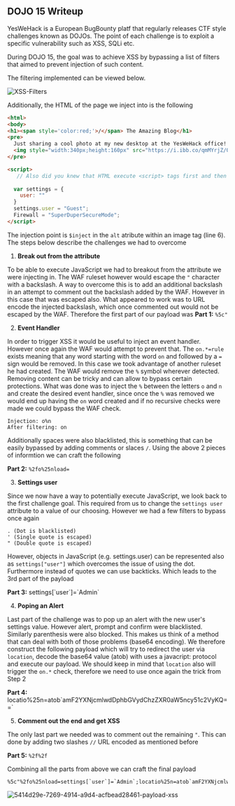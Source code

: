 ## DOJO 15 Writeup

YesWeHack is a European BugBounty platf
that regularly releases CTF style challenges known as DOJOs. The point of each challenge is to exploit a specific vulnerability such as XSS, SQLi etc.

During DOJO 15, the goal was to achieve XSS by bypassing a list of filters that aimed to prevent injection of such content.

The filtering implemented can be viewed below.

![XSS-Filters](https://user-images.githubusercontent.com/55701068/155088577-245c9d57-8e4c-4e4b-bebe-249f3d9c42ba.png)

Additionally, the HTML of the page we inject into is the following

```html
<html>
<body>
<h1><span style='color:red;'>/</span> The Amazing Blog</h1>
<pre>
  Just sharing a cool photo at my new desktop at the YesWeHack office!
  <img style="width:340px;height:160px" src="https://i.ibb.co/qmMYrjZ/Office-YWH.png" alt="$inject">
</pre>

<script>
   // Also did you knew that HTML execute <script> tags first and then execute all other onload statments after? ;)
  
  var settings = {
    user: ""
  }
  settings.user = "Guest";
  Firewall = "SuperDuperSecureMode";   
</script>
```

The injection point is `$inject` in the `alt` atribute within an image tag (line 6).
The steps below describe the challenges we had to overcome

1. **Break out from the attribute**

To be able to execute JavaScript we had to breakout from the attribute we were injecting in. The WAF ruleset however would escape the `"` character with a backslash. A way to overcome this is to add an additional backslash in an attempt to comment out the backslash added by the WAF. However in this case that was escaped also.
What appeared to work was to URL encode the injected backslash, which once commented out would not be escaped by the WAF. Therefore the first part of our payload was
**Part 1:** `%5c"`

2. **Event Handler**

In order to trigger XSS it would be useful to inject an event handler. However once again the WAF would attempt to prevent that. The `on.*=rule` exists meaning that any word starting with the word `on` and followed by a `=` sign would be removed. In this case we took advantage of another ruleset he had created. The WAF would remove the `%` symbol wherever detected. Removing content can be tricky and can allow to bypass certain protections. What was done was to inject the `%` between the letters `o` and `n` and create the desired event handler, since once the `%` was removed we would end up having the `on` word created and if no recursive checks were made we could bypass the WAF check.
```
Injection: o%n 
After filtering: on
```
Additionally spaces were also blacklisted, this is something that can be easily bypassed by adding comments or slaces `/`.
Using the above 2 pieces of informtion we can craft the following

**Part 2:** `%2fo%25nload=`

3. **Settings user**

Since we now have a way to potentially execute JavaScript, we look back to the first challenge goal. This required from us to change the `settings user` attribute to a value of our choosing. However we had a few filters to bypass once again
```
. (Dot is blacklisted)
' (Single quote is escaped)
" (Double quote is escaped)
```
However, objects in JavaScript (e.g. settings.user) can be represented also as `settings["user"]` which overcomes the issue of using the dot.
Furthermore instead of quotes we can use backticks. Which leads to the 3rd part of the payload

**Part 3:** settings[\`user\`]=\`Admin\`

4. **Poping an Alert**

Last part of the challenge was to pop up an alert with the new user's settings value. However alert, prompt and confirm were blacklisted. Similarly parenthesis were also blocked. This makes us think of a method that can deal with both of those problems (base64 encoding).
We therefore construct the following payload which will try to redirect the user via `location`, decode the base64 value (atob) with uses a javacript: protocol and execute our payload. We should keep in mind that `location` also will trigger the `on.*` check, therefore we need to use once again the trick from Step 2

**Part 4:** locatio%25n=atob\`amF2YXNjcmlwdDphbGVydChzZXR0aW5ncy51c2VyKQ==\`


5. **Comment out the end and get XSS**

The only last part we needed was to comment out the remaining `"`.
This can done by adding two slashes `//` URL encoded as mentioned before

**Part 5:** `%2f%2f`

Combining all the parts from above we can craft the final payload

```
%5c"%2fo%25nload=settings[`user`]=`Admin`;locatio%25n=atob`amF2YXNjcmlwdDphbGVydChzZXR0aW5ncy51c2VyKQ==`%2f%2f
```

![5414d29e-7269-4914-a9d4-acfbead28461-payload-xss](https://user-images.githubusercontent.com/55701068/155089989-bc80065f-033e-444c-8a9b-26d5cab59118.png)

